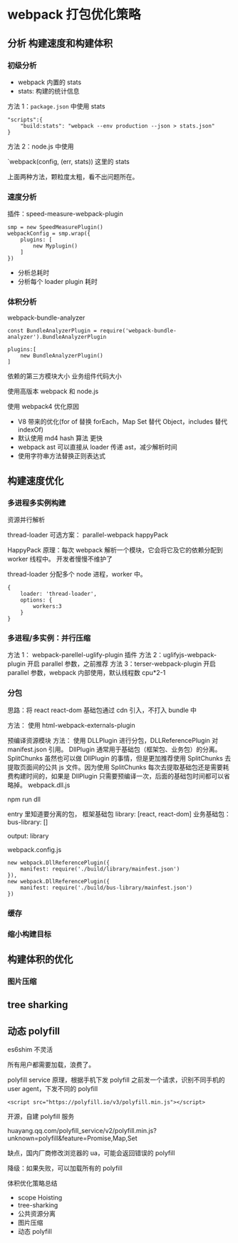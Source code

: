 # webpack 打包优化策略

## 分析 构建速度和构建体积

### 初级分析

-   webpack 内置的 stats
-   stats: 构建的统计信息

方法 1：`package.json` 中使用 stats

```
"scripts":{
    "build:stats": "webpack --env production --json > stats.json"
}
```

方法 2：node.js 中使用

`webpack(config, (err, stats)) 这里的 stats

上面两种方法，颗粒度太粗，看不出问题所在。

### 速度分析

插件：speed-measure-webpack-plugin

```
smp = new SpeedMeasurePlugin()
webpackConfig = smp.wrap({
    plugins: [
        new Myplugin()
    ]
})
```

-   分析总耗时
-   分析每个 loader plugin 耗时

### 体积分析

webpack-bundle-analyzer

```
const BundleAnalyzerPlugin = require('webpack-bundle-analyzer').BundleAnalyzerPlugin

plugins:[
    new BundleAnalyzerPlugin()
]
```

依赖的第三方模块大小
业务组件代码大小

使用高版本 webpack 和 node.js

使用 webpack4 优化原因

-   V8 带来的优化(for of 替换 forEach，Map Set 替代 Object，includes 替代 indexOf)
-   默认使用 md4 hash 算法 更快
-   webpack ast 可以直接从 loader 传递 ast，减少解析时间
-   使用字符串方法替换正则表达式

## 构建速度优化

### 多进程多实例构建

资源并行解析

thread-loader
可选方案： parallel-webpack happyPack

HappyPack
原理：每次 webpack 解析一个模块，它会将它及它的依赖分配到 worker 线程中。
开发者慢慢不维护了

thread-loader 分配多个 node 进程，worker 中。

```
{
    loader: 'thread-loader',
    options: {
        workers:3
    }
}
```

### 多进程/多实例：并行压缩

方法 1： webpack-parellel-uglify-plugin 插件
方法 2：uglifyjs-webpack-plugin 开启 parallel 参数，之前推荐
方法 3：terser-webpack-plugin 开启 parallel 参数，webpack 内部使用，默认线程数 cpu\*2-1

### 分包

思路：将 react react-dom 基础包通过 cdn 引入，不打入 bundle 中

方法： 使用 html-webpack-externals-plugin

预编译资源模块
方法： 使用 DLLPlugin 进行分包，DLLReferencePlugin 对 manifest.json 引用。
DllPlugin 通常用于基础包（框架包、业务包）的分离。SplitChunks 虽然也可以做 DllPlugin 的事情，但是更加推荐使用 SplitChunks 去提取页面间的公共 js 文件。因为使用 SplitChunks 每次去提取基础包还是需要耗费构建时间的，如果是 DllPlugin 只需要预编译一次，后面的基础包时间都可以省略掉。
webpack.dll.js

npm run dll

entry 里知道要分离的包，
框架基础包 library: [react, react-dom]
业务基础包： bus-library: []

output: library

webpack.config.js

```
new webpack.DllReferencePlugin({
    manifest: require('./build/library/mainfest.json')
}),
new webpack.DllReferencePlugin({
    manifest: require('./build/bus-library/mainfest.json')
})
```

### 缓存

### 缩小构建目标

## 构建体积的优化

### 图片压缩

## tree sharking

## 动态 polyfill

es6shim 不灵活

所有用户都需要加载，浪费了。

polyfill service 原理，根据手机下发 polyfill
之前发一个请求，识别不同手机的 user agent，下发不同的 polyfill

```
<script src="https://polyfill.io/v3/polyfill.min.js"></script>
```

开源，自建 polyfill 服务

huayang.qq.com/polyfill_service/v2/polyfill.min.js?unknown=polyfill&feature=Promise,Map,Set

缺点，国内厂商修改浏览器的 ua，可能会返回错误的 polyfill

降级：如果失败，可以加载所有的 polyfill

体积优化策略总结

-   scope Hoisting
-   tree-sharking
-   公共资源分离
-   图片压缩
-   动态 polyfill
